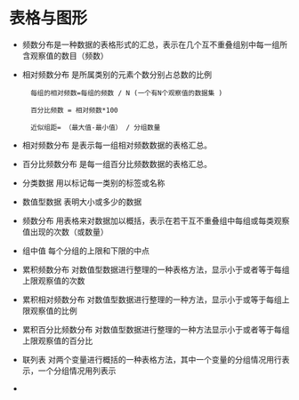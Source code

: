 # 表格与图形

- 频数分布是一种数据的表格形式的汇总，表示在几个互不重叠组别中每一组所含观察值的数目（频数）
- 相对频数分布 是所属类别的元素个数分别占总数的比例

        每组的相对频数=每组的频数 / N (一个有N个观察值的数据集 )

        百分比频数 = 相对频数*100

        近似组距= （最大值-最小值） / 分组数量
    
- 相对频数分布 是表示每一组相对频数数据的表格汇总。
- 百分比频数分布 是每一组百分比频数数据的表格汇总。

- 分类数据 用以标记每一类别的标签或名称
- 数值型数据 表明大小或多少的数据
- 频数分布 用表格来对数据加以概括，表示在若干互不重叠组中每组或每类观察值出现的次数（或数量）
- 组中值 每个分组的上限和下限的中点
- 累积频数分布 对数值型数据进行整理的一种表格方法，显示小于或者等于每组上限观察值的次数
- 累积相对频数分布 对数值型数据进行整理的一种方法，显示小于或等于每组上限观察值的比例
- 累积百分比频数分布 对数值型数据进行整理的一种方法显示小于或者等于每组上限观察值的百分比
- 联列表 对两个变量进行概括的一种表格方法，其中一个变量的分组情况用行表示，一个分组情况用列表示
- 
    
